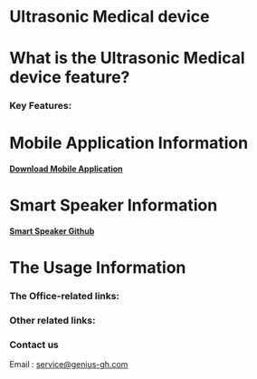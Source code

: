 # Ultrasonic Medical device

# What is the Ultrasonic Medical device feature?

### Key Features:

# Mobile Application Information

#### [Download Mobile Application](https://github.com/ezoxygenTeam/Ultrasonic-Medical-Device/raw/master/MedicalDevice.apk)

# Smart Speaker Information

#### [Smart Speaker Github](https://github.com/ezoxygenTeam/smartspeaker)

# The Usage Information

### The Office-related links:

### Other related links:

### Contact us
Email : <service@genius-gh.com>



